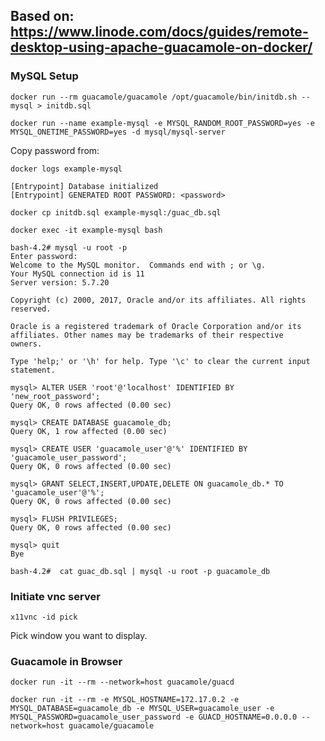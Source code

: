 ## Based on: https://www.linode.com/docs/guides/remote-desktop-using-apache-guacamole-on-docker/

### MySQL Setup
```
docker run --rm guacamole/guacamole /opt/guacamole/bin/initdb.sh --mysql > initdb.sql
```
```
docker run --name example-mysql -e MYSQL_RANDOM_ROOT_PASSWORD=yes -e MYSQL_ONETIME_PASSWORD=yes -d mysql/mysql-server
```

Copy password from:
```
docker logs example-mysql
```
```
[Entrypoint] Database initialized
[Entrypoint] GENERATED ROOT PASSWORD: <password>
```
```
docker cp initdb.sql example-mysql:/guac_db.sql
```
```
docker exec -it example-mysql bash
```
```
bash-4.2# mysql -u root -p
Enter password:
Welcome to the MySQL monitor.  Commands end with ; or \g.
Your MySQL connection id is 11
Server version: 5.7.20

Copyright (c) 2000, 2017, Oracle and/or its affiliates. All rights reserved.

Oracle is a registered trademark of Oracle Corporation and/or its
affiliates. Other names may be trademarks of their respective
owners.

Type 'help;' or '\h' for help. Type '\c' to clear the current input statement.

mysql> ALTER USER 'root'@'localhost' IDENTIFIED BY 'new_root_password';
Query OK, 0 rows affected (0.00 sec)

mysql> CREATE DATABASE guacamole_db;
Query OK, 1 row affected (0.00 sec)

mysql> CREATE USER 'guacamole_user'@'%' IDENTIFIED BY 'guacamole_user_password';
Query OK, 0 rows affected (0.00 sec)

mysql> GRANT SELECT,INSERT,UPDATE,DELETE ON guacamole_db.* TO 'guacamole_user'@'%';
Query OK, 0 rows affected (0.00 sec)

mysql> FLUSH PRIVILEGES;
Query OK, 0 rows affected (0.00 sec)

mysql> quit
Bye
```
```
bash-4.2#  cat guac_db.sql | mysql -u root -p guacamole_db
```

### Initiate vnc server
```
x11vnc -id pick
```
Pick window you want to display.

### Guacamole in Browser
```
docker run -it --rm --network=host guacamole/guacd
```
```
docker run -it --rm -e MYSQL_HOSTNAME=172.17.0.2 -e MYSQL_DATABASE=guacamole_db -e MYSQL_USER=guacamole_user -e MYSQL_PASSWORD=guacamole_user_password -e GUACD_HOSTNAME=0.0.0.0 --network=host guacamole/guacamole
```